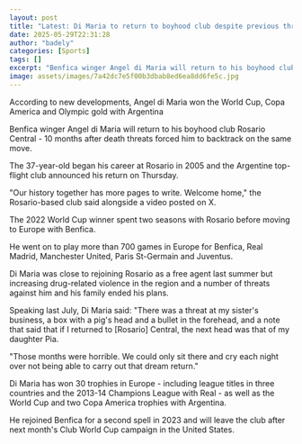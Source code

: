 ```yaml
---
layout: post
title: "Latest: Di Maria to return to boyhood club despite previous threats"
date: 2025-05-29T22:31:28
author: "badely"
categories: [Sports]
tags: []
excerpt: "Benfica winger Angel di Maria will return to his boyhood club Rosario Central - 10 months after death threats forced him to backtrack on the same move"
image: assets/images/7a42dc7e5f00b3dbab8ed6ea8dd6fe5c.jpg
---
```


According to new developments, Angel di Maria won the World Cup, Copa America and Olympic gold with Argentina

Benfica winger Angel di Maria will return to his boyhood club Rosario Central - 10 months after death threats forced him to backtrack on the same move.

The 37-year-old began his career at Rosario in 2005 and the Argentine top-flight club announced his return on Thursday.

"Our history together has more pages to write. Welcome home," the Rosario-based club said alongside a video posted on X.

The 2022 World Cup winner spent two seasons with Rosario before moving to Europe with Benfica.

He went on to play more than 700 games in Europe for Benfica, Real Madrid, Manchester United, Paris St-Germain and Juventus.

Di Maria was close to rejoining Rosario as a free agent last summer but increasing drug-related violence in the region and a number of threats against him and his family ended his plans.

Speaking last July, Di Maria said: "There was a threat at my sister's business, a box with a pig's head and a bullet in the forehead, and a note that said that if I returned to [Rosario] Central, the next head was that of my daughter Pia.

"Those months were horrible. We could only sit there and cry each night over not being able to carry out that dream return."

Di Maria has won 30 trophies in Europe - including league titles in three countries and the 2013-14 Champions League with Real - as well as the World Cup and two Copa America trophies with Argentina.

He rejoined Benfica for a second spell in 2023 and will leave the club after next month's Club World Cup campaign in the United States.

